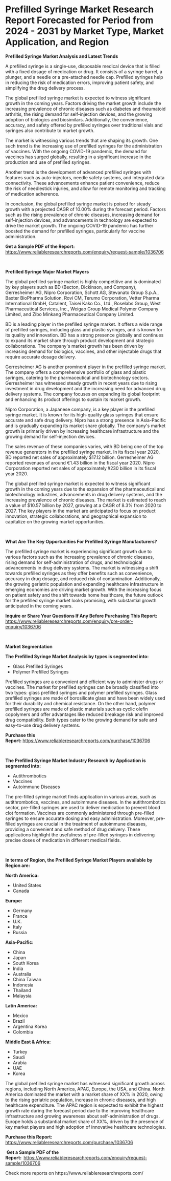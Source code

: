 <p><h1>Prefilled Syringe Market Research Report Forecasted for Period from 2024 -  2031 by Market Type, Market Application, and Region</h1></p><p><strong>Prefilled Syringe Market Analysis and Latest Trends</strong></p>
<p><p>A prefilled syringe is a single-use, disposable medical device that is filled with a fixed dosage of medication or drug. It consists of a syringe barrel, a plunger, and a needle or a pre-attached needle cap. Prefilled syringes help in reducing the risk of medication errors, improving patient safety, and simplifying the drug delivery process.</p><p>The global prefilled syringe market is expected to witness significant growth in the coming years. Factors driving the market growth include the increasing prevalence of chronic diseases such as diabetes and rheumatoid arthritis, the rising demand for self-injection devices, and the growing adoption of biologics and biosimilars. Additionally, the convenience, accuracy, and safety offered by prefilled syringes over traditional vials and syringes also contribute to market growth.</p><p>The market is witnessing various trends that are shaping its growth. One such trend is the increasing use of prefilled syringes for the administration of vaccines. With the ongoing COVID-19 pandemic, the demand for vaccines has surged globally, resulting in a significant increase in the production and use of prefilled syringes.</p><p>Another trend is the development of advanced prefilled syringes with features such as auto-injectors, needle safety systems, and integrated data connectivity. These advancements enhance patient convenience, reduce the risk of needlestick injuries, and allow for remote monitoring and tracking of medication adherence.</p><p>In conclusion, the global prefilled syringe market is poised for steady growth with a projected CAGR of 10.00% during the forecast period. Factors such as the rising prevalence of chronic diseases, increasing demand for self-injection devices, and advancements in technology are expected to drive the market growth. The ongoing COVID-19 pandemic has further boosted the demand for prefilled syringes, particularly for vaccine administration.</p></p>
<p><strong>Get a Sample PDF of the Report:&nbsp;</strong> <a href="https://www.reliableresearchreports.com/enquiry/request-sample/1036706">https://www.reliableresearchreports.com/enquiry/request-sample/1036706</a></p>
<p>&nbsp;</p>
<p><strong>Prefilled Syringe Major Market Players</strong></p>
<p><p>The global prefilled syringe market is highly competitive and is dominated by key players such as BD (Becton, Dickinson, and Company), Gerresheimer AG, Nipro Corporation, Schott AG, Stevanato Group S.p.A., Baxter BioPharma Solution, Rovi CM, Terumo Corporation, Vetter Pharma International GmbH, Catalent, Taisei Kako Co., Ltd., Roselabs Group, West Pharmaceutical Services, Inc., Weigao Group Medical Polymer Company Limited, and Zibo Minkang Pharmaceutical Company Limited.</p><p>BD is a leading player in the prefilled syringe market. It offers a wide range of prefilled syringes, including glass and plastic syringes, and is known for its quality and innovation. BD has a strong presence globally and continues to expand its market share through product development and strategic collaborations. The company's market growth has been driven by increasing demand for biologics, vaccines, and other injectable drugs that require accurate dosage delivery.</p><p>Gerresheimer AG is another prominent player in the prefilled syringe market. The company offers a comprehensive portfolio of glass and plastic syringes, catering to the pharmaceutical and biotechnology sectors. Gerresheimer has witnessed steady growth in recent years due to rising investment in drug development and the increasing need for advanced drug delivery systems. The company focuses on expanding its global footprint and enhancing its product offerings to sustain its market growth.</p><p>Nipro Corporation, a Japanese company, is a key player in the prefilled syringe market. It is known for its high-quality glass syringes that ensure accurate and safe drug delivery. Nipro has a strong presence in Asia-Pacific and is gradually expanding its market share globally. The company's market growth is primarily driven by increasing healthcare infrastructure and the growing demand for self-injection devices.</p><p>The sales revenue of these companies varies, with BD being one of the top revenue generators in the prefilled syringe market. In its fiscal year 2020, BD reported net sales of approximately $17.12 billion. Gerresheimer AG reported revenues of around €1.43 billion in the fiscal year 2020. Nipro Corporation reported net sales of approximately ¥230 billion in its fiscal year 2020.</p><p>The global prefilled syringe market is expected to witness significant growth in the coming years due to the expansion of the pharmaceutical and biotechnology industries, advancements in drug delivery systems, and the increasing prevalence of chronic diseases. The market is estimated to reach a value of $10.57 billion by 2027, growing at a CAGR of 8.3% from 2020 to 2027. The key players in the market are anticipated to focus on product innovation, strategic collaborations, and geographical expansion to capitalize on the growing market opportunities.</p></p>
<p>&nbsp;</p>
<p><strong>What Are The Key Opportunities For Prefilled Syringe Manufacturers?</strong></p>
<p><p>The prefilled syringe market is experiencing significant growth due to various factors such as the increasing prevalence of chronic diseases, rising demand for self-administration of drugs, and technological advancements in drug delivery systems. The market is witnessing a shift towards prefilled syringes as they offer benefits such as convenience, accuracy in drug dosage, and reduced risk of contamination. Additionally, the growing geriatric population and expanding healthcare infrastructure in emerging economies are driving market growth. With the increasing focus on patient safety and the shift towards home healthcare, the future outlook for the prefilled syringe market looks promising, with substantial growth anticipated in the coming years.</p></p>
<p><strong>Inquire or Share Your Questions If Any Before Purchasing This Report:</strong> <a href="https://www.reliableresearchreports.com/enquiry/pre-order-enquiry/1036706">https://www.reliableresearchreports.com/enquiry/pre-order-enquiry/1036706</a></p>
<p>&nbsp;</p>
<p><strong>Market Segmentation</strong></p>
<p><strong>The Prefilled Syringe Market Analysis by types is segmented into:</strong></p>
<p><ul><li>Glass Prefilled Syringes</li><li>Polymer Prefilled Syringes</li></ul></p>
<p><p>Prefilled syringes are a convenient and efficient way to administer drugs or vaccines. The market for prefilled syringes can be broadly classified into two types: glass prefilled syringes and polymer prefilled syringes. Glass prefilled syringes are made of borosilicate glass and have been widely used for their durability and chemical resistance. On the other hand, polymer prefilled syringes are made of plastic materials such as cyclic olefin copolymers and offer advantages like reduced breakage risk and improved drug compatibility. Both types cater to the growing demand for safe and easy-to-use drug delivery systems.</p></p>
<p><strong>Purchase this Report:&nbsp;</strong><a href="https://www.reliableresearchreports.com/purchase/1036706">https://www.reliableresearchreports.com/purchase/1036706</a></p>
<p>&nbsp;</p>
<p><strong>The Prefilled Syringe Market Industry Research by Application is segmented into:</strong></p>
<p><ul><li>Autithrombotics</li><li>Vaccines</li><li>Autoimmune Diseases</li></ul></p>
<p><p>The pre-filled syringe market finds application in various areas, such as autithrombotics, vaccines, and autoimmune diseases. In the autithrombotics sector, pre-filled syringes are used to deliver medication to prevent blood clot formation. Vaccines are commonly administered through pre-filled syringes to ensure accurate dosing and easy administration. Moreover, pre-filled syringes are crucial in the treatment of autoimmune diseases, providing a convenient and safe method of drug delivery. These applications highlight the usefulness of pre-filled syringes in delivering precise doses of medication in different medical fields.</p></p>
<p>&nbsp;</p>
<p><strong>In terms of Region, the Prefilled Syringe Market Players available by Region are:</strong></p>
<p>
    <p> <strong> North America: </strong>
        <ul>
            <li>United States</li>
            <li>Canada</li>
        </ul>
        </p> 
    <p> <strong> Europe: </strong>
        <ul>
            <li>Germany</li>
            <li>France</li>
            <li>U.K.</li>
            <li>Italy</li>
            <li>Russia</li>
        </ul>
        </p> 
    <p> <strong> Asia-Pacific: </strong>
        <ul>
            <li>China</li>
            <li>Japan</li>
            <li>South Korea</li>
            <li>India</li>
            <li>Australia</li>
            <li>China Taiwan</li>
            <li>Indonesia</li>
            <li>Thailand</li>
            <li>Malaysia</li>
        </ul>
        </p> 
    <p> <strong> Latin America: </strong>
        <ul>
            <li>Mexico</li>
            <li>Brazil</li>
            <li>Argentina Korea</li>
            <li>Colombia</li>
        </ul>
        </p> 
    <p> <strong> Middle East & Africa: </strong>
        <ul>
            <li>Turkey</li>
            <li>Saudi</li>
            <li>Arabia</li>
            <li>UAE</li>
            <li>Korea</li>
        </ul>
    </p>
    </p>
<p><p>The global prefilled syringe market has witnessed significant growth across regions, including North America, APAC, Europe, the USA, and China. North America dominated the market with a market share of XX% in 2020, owing to the rising geriatric population, increase in chronic diseases, and high healthcare expenditure. The APAC region is expected to exhibit the highest growth rate during the forecast period due to the improving healthcare infrastructure and growing awareness about self-administration of drugs. Europe holds a substantial market share of XX%, driven by the presence of key market players and high adoption of innovative healthcare technologies.</p></p>
<p><strong>Purchase this Report: </strong><a href="https://www.reliableresearchreports.com/purchase/1036706">https://www.reliableresearchreports.com/purchase/1036706</a></p>
<p>&nbsp;<strong>Get a Sample PDF of the Report:&nbsp;&nbsp;</strong><a href="https://www.reliableresearchreports.com/enquiry/request-sample/1036706">https://www.reliableresearchreports.com/enquiry/request-sample/1036706</a></p>
<p><strong></strong></p>
<p>Check more reports on https://www.reliableresearchreports.com/</p>